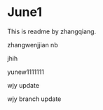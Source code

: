 # June1
This is readme by zhangqiang.


zhangwenjjian nb 

jhih


yunew1111111

wjy update

wjy branch update

